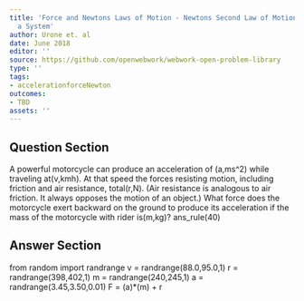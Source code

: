 ```yaml
---
title: 'Force and Newtons Laws of Motion - Newtons Second Law of Motion: Concept of
  a System'
author: Urone et. al
date: June 2018
editor: ''
source: https://github.com/openwebwork/webwork-open-problem-library
type: ''
tags:
- accelerationforceNewton
outcomes:
- TBD
assets: ''
---
```


## Question Section 

A powerful motorcycle can produce an acceleration of (a,ms^2) while traveling at(v,kmh). At that speed the forces resisting motion, including friction and air resistance, total(r,N). (Air resistance is analogous to air friction. It always opposes the motion of an object.) What force does the motorcycle exert backward on the ground to produce its acceleration if the mass of the motorcycle with rider is(m,kg)? 
ans_rule(40)



## Answer Section

from random import randrange
v = randrange(88.0,95.0,1)
r = randrange(398,402,1)
m = randrange(240,245,1)
a = randrange(3.45,3.50,0.01)
F = (a)*(m) + r